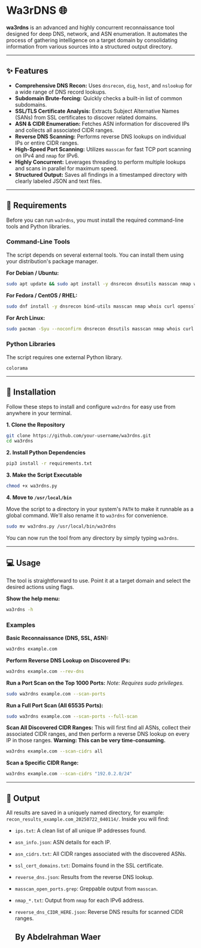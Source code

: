 # Wa3rDNS 🌐

**wa3rdns** is an advanced and highly concurrent reconnaissance tool designed for deep DNS, network, and ASN enumeration. It automates the process of gathering intelligence on a target domain by consolidating information from various sources into a structured output directory.

-----

## ✨ Features

  - **Comprehensive DNS Recon:** Uses `dnsrecon`, `dig`, `host`, and `nslookup` for a wide range of DNS record lookups.
  - **Subdomain Brute-forcing:** Quickly checks a built-in list of common subdomains.
  - **SSL/TLS Certificate Analysis:** Extracts Subject Alternative Names (SANs) from SSL certificates to discover related domains.
  - **ASN & CIDR Enumeration:** Fetches ASN information for discovered IPs and collects all associated CIDR ranges.
  - **Reverse DNS Scanning:** Performs reverse DNS lookups on individual IPs or entire CIDR ranges.
  - **High-Speed Port Scanning:** Utilizes `masscan` for fast TCP port scanning on IPv4 and `nmap` for IPv6.
  - **Highly Concurrent:** Leverages threading to perform multiple lookups and scans in parallel for maximum speed.
  - **Structured Output:** Saves all findings in a timestamped directory with clearly labeled JSON and text files.

-----

## 🔧 Requirements

Before you can run `wa3rdns`, you must install the required command-line tools and Python libraries.

### Command-Line Tools

The script depends on several external tools. You can install them using your distribution's package manager.

**For Debian / Ubuntu:**

```bash
sudo apt update && sudo apt install -y dnsrecon dnsutils masscan nmap whois curl openssl
```

**For Fedora / CentOS / RHEL:**

```bash
sudo dnf install -y dnsrecon bind-utils masscan nmap whois curl openssl
```

**For Arch Linux:**

```bash
sudo pacman -Syu --noconfirm dnsrecon dnsutils masscan nmap whois curl openssl
```

### Python Libraries

The script requires one external Python library.

```
colorama
```

-----

## 🚀 Installation

Follow these steps to install and configure `wa3rdns` for easy use from anywhere in your terminal.

**1. Clone the Repository**

```bash
git clone https://github.com/your-username/wa3rdns.git
cd wa3rdns
```

**2. Install Python Dependencies**

```bash
pip3 install -r requirements.txt
```

**3. Make the Script Executable**

```bash
chmod +x wa3rdns.py
```

**4. Move to `/usr/local/bin`**

Move the script to a directory in your system's `PATH` to make it runnable as a global command. We'll also rename it to `wa3rdns` for convenience.

```bash
sudo mv wa3rdns.py /usr/local/bin/wa3rdns
```

You can now run the tool from any directory by simply typing `wa3rdns`.

-----

## 💻 Usage

The tool is straightforward to use. Point it at a target domain and select the desired actions using flags.

**Show the help menu:**

```bash
wa3rdns -h
```

### Examples

**Basic Reconnaissance (DNS, SSL, ASN):**

```bash
wa3rdns example.com
```

**Perform Reverse DNS Lookup on Discovered IPs:**

```bash
wa3rdns example.com --rev-dns
```

**Run a Port Scan on the Top 1000 Ports:**
*Note: Requires sudo privileges.*

```bash
sudo wa3rdns example.com --scan-ports
```

**Run a Full Port Scan (All 65535 Ports):**

```bash
sudo wa3rdns example.com --scan-ports --full-scan
```

**Scan All Discovered CIDR Ranges:**
This will first find all ASNs, collect their associated CIDR ranges, and then perform a reverse DNS lookup on every IP in those ranges. **Warning: This can be very time-consuming.**

```bash
wa3rdns example.com --scan-cidrs all
```

**Scan a Specific CIDR Range:**

```bash
wa3rdns example.com --scan-cidrs "192.0.2.0/24"
```

-----

## 📝 Output

All results are saved in a uniquely named directory, for example: `recon_results_example.com_20250722_040114/`. Inside you will find:

  - `ips.txt`: A clean list of all unique IP addresses found.
  - `asn_info.json`: ASN details for each IP.
  - `asn_cidrs.txt`: All CIDR ranges associated with the discovered ASNs.
  - `ssl_cert_domains.txt`: Domains found in the SSL certificate.
  - `reverse_dns.json`: Results from the reverse DNS lookup.
  - `masscan_open_ports.grep`: Greppable output from `masscan`.
  - `nmap_*.txt`: Output from `nmap` for each IPv6 address.
  - `reverse_dns_CIDR_HERE.json`: Reverse DNS results for scanned CIDR ranges.


    ## By Abdelrahman Waer
